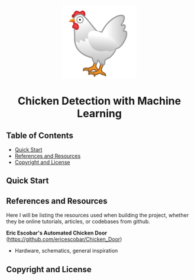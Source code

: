 <p align="center">
    <br>
    <img src="https://github.com/antonioverdi/chicken-detector/blob/master/images/chickenemoji.png" width="200"/>
    <br>
<p>
<h1 align="center">
<p>Chicken Detection with Machine Learning</p>
</h1>


## Table of Contents

- [Quick Start](#quick-start)
- [References and Resources](#references-and-resources)
- [Copyright and License](#copyright-and-license)

## Quick Start

## References and Resources
Here I will be listing the resources used when building the project, whether they be online tutorials, articles, or codebases from github.

**Eric Escobar's Automated Chicken Door** (https://github.com/ericescobar/Chicken_Door)

- Hardware, schematics, general inspiration


## Copyright and License
